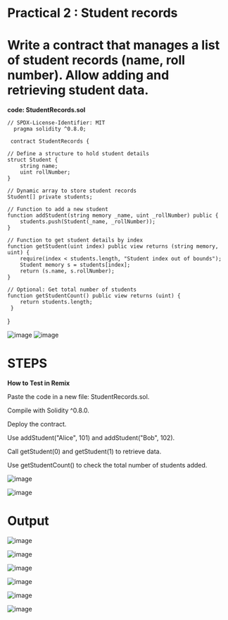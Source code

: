 # **Practical 2 : Student records** 
# **Write a contract that manages a list of student records (name, roll number). Allow adding and retrieving student data.**
**code: StudentRecords.sol**


    // SPDX-License-Identifier: MIT
      pragma solidity ^0.8.0;

     contract StudentRecords {
    
    // Define a structure to hold student details
    struct Student {
        string name;
        uint rollNumber;
    }

    // Dynamic array to store student records
    Student[] private students;

    // Function to add a new student
    function addStudent(string memory _name, uint _rollNumber) public {
        students.push(Student(_name, _rollNumber));
    }

    // Function to get student details by index
    function getStudent(uint index) public view returns (string memory, uint) {
        require(index < students.length, "Student index out of bounds");
        Student memory s = students[index];
        return (s.name, s.rollNumber);
    }

    // Optional: Get total number of students
    function getStudentCount() public view returns (uint) {
        return students.length;
     }
   }


 ![image](https://github.com/user-attachments/assets/e2ab6e37-8072-43be-a3a7-5c42d09b2d0e)
 ![image](https://github.com/user-attachments/assets/c1f73643-07ac-477f-8636-8d48937cb9e7)

# STEPS

**How to Test in Remix**

Paste the code in a new file: StudentRecords.sol.

Compile with Solidity ^0.8.0.

Deploy the contract.

Use addStudent("Alice", 101) and addStudent("Bob", 102).

Call getStudent(0) and getStudent(1) to retrieve data.

Use getStudentCount() to check the total number of students added.


![image](https://github.com/user-attachments/assets/78150f68-e6a5-4c0c-ae6a-e193f7fe12f4)

![image](https://github.com/user-attachments/assets/236b05a5-8b8f-4590-8009-948ff88cb0c7)


# Output


![image](https://github.com/user-attachments/assets/4002552e-b50d-441f-8da4-f979b3b3968f)

![image](https://github.com/user-attachments/assets/a9a7d91f-850e-44cc-a8a9-df283b96f333)

![image](https://github.com/user-attachments/assets/baf80fd0-0c86-416b-8e40-5fd8ab4bfcc7)

![image](https://github.com/user-attachments/assets/7e62ec07-6ca4-4bda-b0f1-665bbaa080fa)

![image](https://github.com/user-attachments/assets/ea794423-b477-4b86-b1ce-31758a34653b)

![image](https://github.com/user-attachments/assets/95f8b2c7-7f83-401a-a2d1-928517cb1715)









